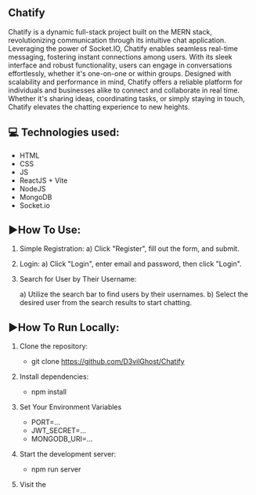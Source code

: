 ## Chatify
Chatify is a dynamic full-stack project built on the MERN stack, revolutionizing communication through its intuitive chat application. Leveraging the power of Socket.IO, Chatify enables seamless real-time messaging, fostering instant connections among users. With its sleek interface and robust functionality, users can engage in conversations effortlessly, whether it's one-on-one or within groups. Designed with scalability and performance in mind, Chatify offers a reliable platform for individuals and businesses alike to connect and collaborate in real time. Whether it's sharing ideas, coordinating tasks, or simply staying in touch, Chatify elevates the chatting experience to new heights.
 
## 💻 Technologies used:
- HTML
- CSS
- JS
- ReactJS + Vite
- NodeJS
- MongoDB
- Socket.io

## ▶️How To Use:
1) Simple Registration: 
   a) Click "Register", fill out the form, and submit.

2) Login: 
   a) Click "Login", enter email and password, then click "Login".

3) Search for User by Their Username: 

   a) Utilize the search bar to find users by their usernames.
   b) Select the desired user from the search results to start chatting.

## ▶️How To Run Locally:
1. Clone the repository:  
   - git clone https://github.com/D3vilGhost/Chatify

2. Install dependencies:
   - npm install
   
3. Set Your Environment Variables
    - PORT=...
    - JWT_SECRET=...
    - MONGODB_URI=...

4. Start the development server: 
   - npm run server

4. Visit the 


